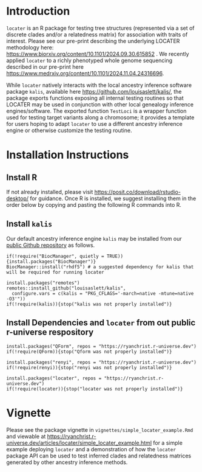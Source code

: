 # Introduction

`locater` is an R package for testing tree structures (represented via a set of discrete clades and/or a relatedness matrix) for association with traits of interest. Please see our pre-print describing the underlying LOCATER methodology here: https://www.biorxiv.org/content/10.1101/2024.09.30.615852 . We recently applied `locater` to a richly phenotyped whole genome sequencing described in our pre-print here https://www.medrxiv.org/content/10.1101/2024.11.04.24316696.

While `locater` natively interacts with the local ancestry inference software package `kalis`, available here https://github.com/louisaslett/kalis/, the package exports functions exposing all internal testing routines so that LOCATER may be used in conjunction with other local genealogy inference engines/software. The exported function `TestLoci` is a wrapper function used for testing target variants along a chromosome; it provides a template for users hoping to adapt `locater` to use a different ancestry inference engine or otherwise customize the testing routine.

# Installation Instructions

## Install R 
If not already installed, please visit https://posit.co/download/rstudio-desktop/ for guidance. Once R is installed, we suggest installing them in the order below by copying and pasting the following R commands into R.

## Install `kalis`
Our default ancestry inference engine `kalis` may be installed from our [public Github repository](https://github.com/louisaslett/kalis/) as follows.

```
if(!require("BiocManager", quietly = TRUE)){install.packages("BiocManager")}
BiocManager::install("rhdf5") # a suggested dependency for kalis that will be required for running locater

install.packages("remotes")
remotes::install_github("louisaslett/kalis",
  configure.vars = c(kalis = "PKG_CFLAGS='-march=native -mtune=native -O3'"))
if(!require(kalis)){stop("kalis was not properly installed")}
```

## Install Dependencies and `locater` from out public r-universe respository

```{r install_from_r_universe,eval=FALSE}
install.packages("QForm", repos = "https://ryanchrist.r-universe.dev")
if(!require(QForm)){stop("Qform was not properly installed")}

install.packages("renyi", repos = "https://ryanchrist.r-universe.dev")
if(!require(renyi)){stop("renyi was not properly installed")}

install.packages("locater", repos = "https://ryanchrist.r-universe.dev")
if(!require(locater)){stop("locater was not properly installed")}
```

# Vignette
Please see the package vignette in `vignettes/simple_locater_example.Rmd` and viewable at https://ryanchrist.r-universe.dev/articles/locater/simple_locater_example.html for a simple example deploying `locater` and a demonstration of how the `locater` package API can be used to test inferred clades and relatedness matrices generated by other ancestry inference methods.
